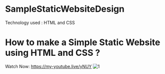 # SampleStaticWebsiteDesign
Technology used : HTML and CSS

# How to make a Simple Static Website using HTML and CSS ?
Watch Now:
https://my-youtube.live/yNUY
![1](https://user-images.githubusercontent.com/128610284/230333970-1223500a-9ca8-4932-a9c6-86432736a320.png)
